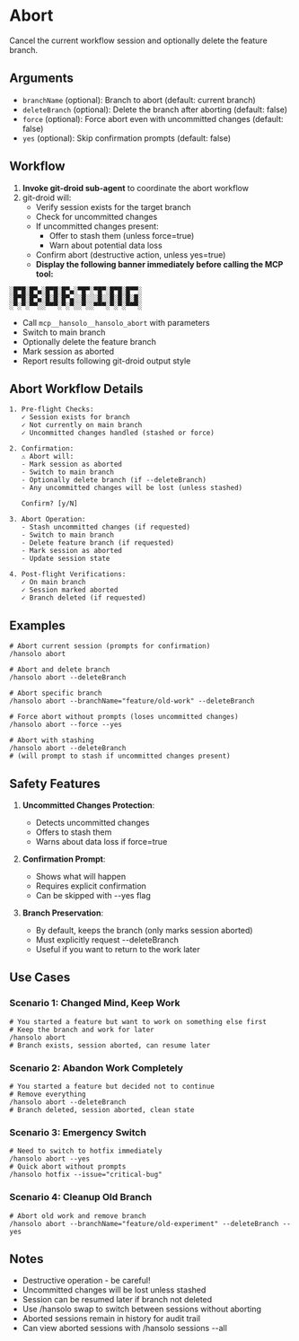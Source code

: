 # Abort

Cancel the current workflow session and optionally delete the feature branch.

## Arguments

- `branchName` (optional): Branch to abort (default: current branch)
- `deleteBranch` (optional): Delete the branch after aborting (default: false)
- `force` (optional): Force abort even with uncommitted changes (default: false)
- `yes` (optional): Skip confirmation prompts (default: false)

## Workflow

1. **Invoke git-droid sub-agent** to coordinate the abort workflow
2. git-droid will:
   - Verify session exists for the target branch
   - Check for uncommitted changes
   - If uncommitted changes present:
     - Offer to stash them (unless force=true)
     - Warn about potential data loss
   - Confirm abort (destructive action, unless yes=true)
   - **Display the following banner immediately before calling the MCP tool:**

```
░█▀█░█▀▄░█▀█░█▀▄░▀█▀░▀█▀░█▀█░█▀▀░
░█▀█░█▀▄░█░█░█▀▄░░█░░░█░░█░█░█░█░
░▀░▀░▀▀░░▀▀▀░▀░▀░░▀░░▀▀▀░▀░▀░▀▀▀░
```

   - Call `mcp__hansolo__hansolo_abort` with parameters
   - Switch to main branch
   - Optionally delete the feature branch
   - Mark session as aborted
   - Report results following git-droid output style

## Abort Workflow Details

```
1. Pre-flight Checks:
   ✓ Session exists for branch
   ✓ Not currently on main branch
   ✓ Uncommitted changes handled (stashed or force)

2. Confirmation:
   ⚠ Abort will:
   - Mark session as aborted
   - Switch to main branch
   - Optionally delete branch (if --deleteBranch)
   - Any uncommitted changes will be lost (unless stashed)

   Confirm? [y/N]

3. Abort Operation:
   - Stash uncommitted changes (if requested)
   - Switch to main branch
   - Delete feature branch (if requested)
   - Mark session as aborted
   - Update session state

4. Post-flight Verifications:
   ✓ On main branch
   ✓ Session marked aborted
   ✓ Branch deleted (if requested)
```

## Examples

```
# Abort current session (prompts for confirmation)
/hansolo abort

# Abort and delete branch
/hansolo abort --deleteBranch

# Abort specific branch
/hansolo abort --branchName="feature/old-work" --deleteBranch

# Force abort without prompts (loses uncommitted changes)
/hansolo abort --force --yes

# Abort with stashing
/hansolo abort --deleteBranch
# (will prompt to stash if uncommitted changes present)
```

## Safety Features

1. **Uncommitted Changes Protection**:
   - Detects uncommitted changes
   - Offers to stash them
   - Warns about data loss if force=true

2. **Confirmation Prompt**:
   - Shows what will happen
   - Requires explicit confirmation
   - Can be skipped with --yes flag

3. **Branch Preservation**:
   - By default, keeps the branch (only marks session aborted)
   - Must explicitly request --deleteBranch
   - Useful if you want to return to the work later

## Use Cases

### Scenario 1: Changed Mind, Keep Work
```
# You started a feature but want to work on something else first
# Keep the branch and work for later
/hansolo abort
# Branch exists, session aborted, can resume later
```

### Scenario 2: Abandon Work Completely
```
# You started a feature but decided not to continue
# Remove everything
/hansolo abort --deleteBranch
# Branch deleted, session aborted, clean state
```

### Scenario 3: Emergency Switch
```
# Need to switch to hotfix immediately
/hansolo abort --yes
# Quick abort without prompts
/hansolo hotfix --issue="critical-bug"
```

### Scenario 4: Cleanup Old Branch
```
# Abort old work and remove branch
/hansolo abort --branchName="feature/old-experiment" --deleteBranch --yes
```

## Notes

- Destructive operation - be careful!
- Uncommitted changes will be lost unless stashed
- Session can be resumed later if branch not deleted
- Use /hansolo swap to switch between sessions without aborting
- Aborted sessions remain in history for audit trail
- Can view aborted sessions with /hansolo sessions --all
